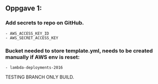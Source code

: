 ## Oppgave 1:
### Add secrets to repo on GitHub.
    - AWS_ACCESS_KEY_ID
    - AWS_SECRET_ACCESS_KEY
### Bucket needed to store template.yml, needs to be created manually if AWS env is reset:
    - lambda-deployments-2016
TESTING BRANCH ONLY BUILD.